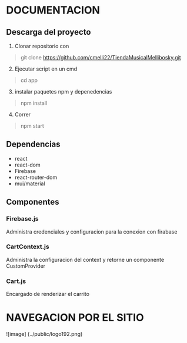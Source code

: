 # DOCUMENTACION

## Descarga del proyecto 

1. Clonar repositorio con 
> git clone https://github.com/cmelli22/TiendaMusicalMellibosky.git
2. Ejecutar script en un cmd
> cd app
3. instalar paquetes npm y depenedencias
> npm install
4. Correr
> npm start

## Dependencias

* react
* react-dom
* Firebase
* react-router-dom
* mui/material

## Componentes

### Firebase.js
Administra credenciales y configuracion para la conexion con firabase

### CartContext.js

Administra la configuracion del context y retorne un componente CustomProvider

### Cart.js

Encargado de renderizar el carrito

# NAVEGACION POR EL SITIO 

![image] (../public/logo192.png)
